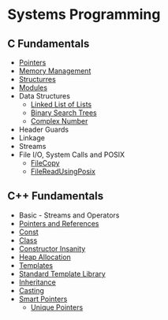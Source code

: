 # Systems Programming

## C Fundamentals

- [Pointers](./C%20Fundamentals/Pointers/)
- [Memory Management](./C%20Fundamentals/Memory%20Management/)
- [Structurres](./C%20Fundamentals/Structures/)
- [Modules](./C%20Fundamentals/Modules/)
- Data Structures
  - [Linked List of Lists](./C%20Fundamentals/Data%20Structures/listOfLinkedList.c)
  - [Binary Search Trees](./C%20Fundamentals/Data%20Structures/BinarySearchTree/)
  - [Complex Number](./C%20Fundamentals/Data%20Structures/Complex%20Number/)
- Header Guards
- Linkage
- Streams
- File I/O, System Calls and POSIX
  - [FileCopy](./C%20Fundamentals/FileCopy.c)
  - [FileReadUsingPosix](./C%20Fundamentals/FileReadUsingPosix.c)

## C++ Fundamentals

- Basic - Streams and Operators
- [Pointers and References](./C++%20Fundamentals/Pointers%20and%20References/)
- [Const](./C++%20Fundamentals/Const/)
- [Class](./C++%20Fundamentals/Classes/)
- [Constructor Insanity](./C++%20Fundamentals/Classes/Constructors/)
- [Heap Allocation](./C++%20Fundamentals/Classes/StringArray.cpp)
- [Templates](./C++%20Fundamentals/Templates/)
- [Standard Template Library](./C++%20Fundamentals/Standard%20Template%20Library/)
- [Inheritance](./C++%20Fundamentals/Inheritance/)
- [Casting](./C++%20Fundamentals/Casting/)
- [Smart Pointers](./C++%20Fundamentals/Smart%20Pointers/)
  - [Unique Pointers](./C++%20Fundamentals/Smart%20Pointers/Unique%20Ptr/)